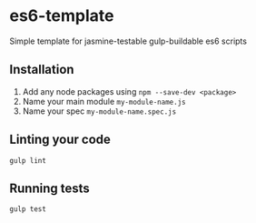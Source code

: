 # es6-template
Simple template for jasmine-testable gulp-buildable es6 scripts

## Installation
1. Add any node packages using `npm --save-dev <package>`
2. Name your main module `my-module-name.js`
3. Name your spec `my-module-name.spec.js`

## Linting your code

`gulp lint`

## Running tests

`gulp test`
